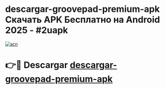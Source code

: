 # descargar-groovepad-premium-apk Скачать APK Бесплатно на Android 2025 - #2uapk

[![acn](https://github.com/user-attachments/assets/0f9c940e-d8b0-45ae-aac7-cd30a18b3e1c)](https://apps.freeplayer.one?title=descargar-groovepad-premium-apk&ref=9RF)

# 👉🔴 Descargar [descargar-groovepad-premium-apk](https://apps.freeplayer.one?title=descargar-groovepad-premium-apk&ref=9RF)